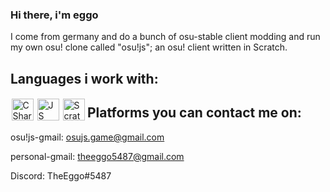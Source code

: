 ### Hi there, i'm eggo

I come from germany and do a bunch of osu-stable client modding and run my own osu! clone called "osu!js"; an osu! client written in Scratch.

## Languages i work with:
<img style="padding: 1.5px" align="left" alt="CSharp" width="35px" src="https://cdn.worldvectorlogo.com/logos/c--4.svg"/>
<img style="padding: 1.5px" align="left" alt="JS" width="35px" src="https://cdn.worldvectorlogo.com/logos/logo-javascript.svg"/>
<img style="padding: 1.5px" align="left" alt="Scratch" width="35px" src="https://image.winudf.com/v2/image1/b3JnLnNjcmF0Y2hfaWNvbl8xNTc0MjEwMDgxXzA0Ng/icon.png?w=&fakeurl=1"/>

## Platforms you can contact me on:

osu!js-gmail: osujs.game@gmail.com

personal-gmail: theeggo5487@gmail.com

Discord: TheEggo#5487
